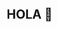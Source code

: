 # HOLA 👋

<!--
**Lukas1978/Lukas1978** is a ✨ _special_ ✨ repository because its `README.md` (this file) appears on your GitHub profile.

-Here are some ideas to get you started:

-Soy programador de Python, Html y JavaScrip

-EL editor que yo uso es Vs code os lo recomiendo
